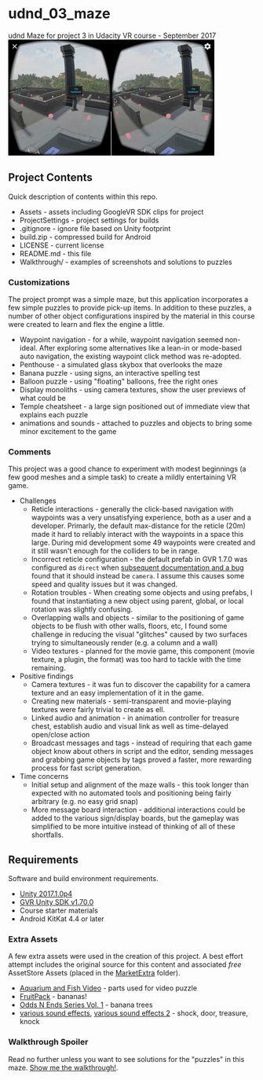 # udnd_03_maze
udnd Maze for project 3 in Udacity VR course - September 2017
![Maze Overview from the "Penthouse"](Walkthrough/penthouse.gif)

## Project Contents
Quick description of contents within this repo.

* Assets - assets including GoogleVR SDK clips for project
* ProjectSettings - project settings for builds
* .gitignore - ignore file based on Unity footprint
* build.zip - compressed build for Android
* LICENSE - current license
* README.md - this file
* Walkthrough/ - examples of screenshots and solutions to puzzles

### Customizations
The project prompt was a simple maze, but this application incorporates a few
simple puzzles to provide pick-up items.  In addition to these puzzles, a number
of other object configurations inspired by the material in this course were
created to learn and flex the engine a little.

* Waypoint navigation - for a while, waypoint navigation seemed non-ideal. After
exploring some alternatives like a lean-in or mode-based auto navigation, the
existing waypoint click method was re-adopted.  
* Penthouse - a simulated glass skybox that overlooks the maze
* Banana puzzle - using signs, an interactive spelling test
* Balloon puzzle - using "floating" balloons, free the right ones
* Display monoliths - using camera textures, show the user previews of what could be
* Temple cheatsheet - a large sign positioned out of immediate view that explains each puzzle
* animations and sounds - attached to puzzles and objects to bring some minor excitement to the game

### Comments
This project was a good chance to experiment with modest beginnings (a few good meshes
and a simple task) to create a mildly entertaining VR game.

* Challenges
  * Reticle interactions - generally the click-based navigation with waypoints was
    a very unsatisfying experience, both as a user and a developer.  Primarly,
    the default max-distance for the reticle (20m) made it hard
    to reliably interact with the waypoints in a space this large.  During mid development
    some 49 waypoints were created and it still wasn't enough for the colliders to be in range.
  * Incorrect reticle configuration - the default prefab in GVR 1.7.0 was configured as
    ``direct`` when [subsequent documentation and a bug](https://github.com/googlevr/gvr-unity-sdk/issues/666#issuecomment-322941244)
    found that it should instead be ``camera``.  I assume this causes some speed and
    quality issues but it was changed.
  * Rotation troubles - When creating some objects and using prefabs, I found that
    instantiating a new object using parent, global, or local rotation was slightly confusing.
  * Overlapping walls and objects - similar to the positioning of game objects to be
    flush with other walls, floors, etc, I found some challenge in reducing the visual
    "glitches" caused by two surfaces trying to simultaneously render (e.g. a column and a wall)
  * Video textures - planned for the movie game, this component (movie texture, a plugin, the format)
    was too hard to tackle with the time remaining.  
* Positive findings
  * Camera textures - it was fun to discover the capability for a camera texture and
    an easy implementation of it in the game.
  * Creating new materials - semi-transparent and movie-playing textures were fairly trivial
    to create as ell.
  * Linked audio and animation - in animation controller for treasure chest, establish
    audio and visual link as well as time-delayed open/close action
  * Broadcast messages and tags - instead of requiring that each game object know about
    others in script and the editor, sending messages and grabbing game objects
    by tags proved a faster, more rewarding process for fast script generation.
* Time concerns
  * Initial setup and alignment of the maze walls - this took longer than expected with
    no automated tools and positioning being fairly arbitrary (e.g. no easy grid snap)
  * More message board interaction - additional interactions could be added to the
    various sign/display boards, but the gameplay was simplified to be more intuitive
    instead of thinking of all of these shortfalls.


## Requirements
Software and build environment requirements.

* [Unity 2017.1.0p4](https://unity3d.com/get-unity/download/archive)
* [GVR Unity SDK v1.70.0](https://github.com/googlevr/gvr-unity-sdk/releases/tag/v1.70.0)
* Course starter materials
* Android KitKat 4.4 or later

### Extra Assets
A few extra assets were used in the creation of this project.  A best effort attempt includes the original source for this content and associated *free* AssetStore Assets (placed in the [MarketExtra](Assets/MarketExtra) folder).

* [Aquarium and Fish Video](https://www.youtube.com/watch?v=bdnHKdb-Oss) - parts used for video puzzle
* [FruitPack](https://www.assetstore.unity3d.com/en/#!/content/80254) - bananas!
* [Odds N Ends Series Vol. 1](https://www.assetstore.unity3d.com/en/#!/content/60504) - banana trees
* [various sound effects](https://www.partnersinrhyme.com/soundfx), [various sound effects 2](http://freesound.org) - shock, door, treasure, knock

### Walkthrough Spoiler
Read no further unless you want to see solutions for the "puzzles" in this maze.
[Show me the walkthrough!](Walkthrough/README.md).
